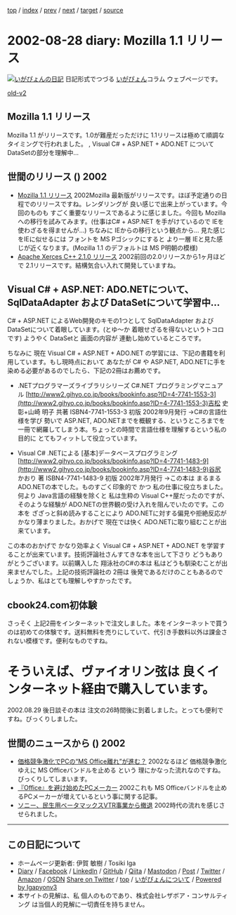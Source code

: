 [top](../index.html) 
 / [index](index.html) 
 / [prev](ig020827.html) 
 / [next](ig020829.html) 
 / [target](https://www.igapyon.jp/igapyon/diary/2002/ig020828.html) 
 / [source](https://github.com/igapyon/diary/blob/master/2002/ig020828.src.md) 

2002-08-28 diary: Mozilla 1.1 リリース
=====================================================================================================
[![いがぴょんの日記](https://www.igapyon.jp/igapyon/diary/images/iga200306s.jpg "いがぴょん")](https://www.igapyon.jp/igapyon/diary/memo/memoigapyon.html) 日記形式でつづる [いがぴょん](https://www.igapyon.jp/igapyon/diary/memo/memoigapyon.html)コラム ウェブページです。

[old-v2](ig020828-orig.html)

## Mozilla 1.1 リリース

Mozilla 1.1 がリリースです。1.0が難産だっただけに 1.1リリースは極めて順調なタイミングで行われました。 , Visual C# + ASP.NET + ADO.NET について DataSetの部分を理解中…




 
## 世間のリリース () 2002

* [Mozilla 1.1 リリース](http://www.mozilla.org/)  2002Mozilla 最新版がリリースです。ほぼ予定通りの日程でのリリースですね。レンダリングが 良い感じで出来上がっています。今回のものも すごく重要なリリースであるように感じました。今回も Mozilla への移行を試みてみます。(仕事はC# + ASP.NET を手がけているので IEを使わざるを得ませんが…) ちなみに IEからの移行という観点から… 見た感じをIEに似せるには フォントを MS Pゴシックにすると より一層 IEと見た感じが近くなります。(Mozilla 1.1 のデフォルトは MS P明朝の模様)
* [Apache Xerces C++ 2.1.0 リリース](http://xml.apache.org/xerces-c/index.html)  2002前回の2.0リリースから1ヶ月ほどで 2.1リリースです。結構気合い入れて開発していますね。

## Visual C# + ASP.NET: ADO.NETについて、SqlDataAdapter および DataSetについて学習中…

C# + ASP.NET によるWeb開発のキモの1つとして SqlDataAdapter および DataSetについて着眼しています。(とゆ～か 着眼せざるを得ないというトコロです) ようやく
DataSetと 画面の内容が 連動し始めているところです。

ちなみに 現在 Visual C# + ASP.NET + ADO.NET の学習には、下記の書籍を利用しています。もし現時点において あなたが C# や ASP.NET, ADO.NETに手を染める必要があるのでしたら、下記の2冊はお薦めです。

* .NETプログラマーズライブラリシリーズ C#.NET プログラミングマニュアル
  [http://www2.gihyo.co.jp/books/bookinfo.asp?ID=4-7741-1553-3](http://www2.gihyo.co.jp/books/bookinfo.asp?ID=4-7741-1553-3)吉松 史彰+山崎 明子 共著
ISBN4-7741-1553-3
  初版 2002年9月発行
  →C#の言語仕様を学び 勢いで ASP.NET, ADO.NETまでを概観する、というところまでを一冊で網羅してしまう本。ちょっとの時間で言語仕様を理解するという私の目的に とてもフィットして役立っています。
  
* Visual C# .NETによる [基本]データベースプログラミング
  [http://www2.gihyo.co.jp/books/bookinfo.asp?ID=4-7741-1483-9](http://www2.gihyo.co.jp/books/bookinfo.asp?ID=4-7741-1483-9)谷尻 かおり 著
ISBN4-7741-1483-9
  初版 2002年7月発行
  →この本は まるまる ADO.NETの本でした。ものすごく印象的で かつ 私の仕事に役立ちました。何より
  Java言語の経験を除くと 私は生粋の Visual C++屋だったのですが、そのような経験が
  ADO.NETの世界観の受け入れを阻んでいたのです。この本を ざざっと斜め読みすることにより
  ADO.NETに対する偏見や拒絶反応が かなり薄まりました。おかげで 現在では快く
  ADO.NETに取り組むことが出来ています。

この本のおかげで かなり効率よく Visual C# + ASP.NET + ADO.NET を学習することが出来ています。技術評論社さんすてきな本を出して下さり どうもありがとうございます。以前購入した 翔泳社のC#の本は 私はどうも馴染むことが出来ませんでした。上記の技術評論社の
2冊は 後発であるだけのこともあるのでしょうか、私はとても理解しやすかったです。

## cbook24.com初体験

さっそく 上記2冊をインターネットで注文しました。本をインターネットで買うのは初めての体験です。送料無料を売りにしていて、代引き手数料以外は課金されない模様です。便利なものですね。
# そういえば、ヴァイオリン弦は 良くインターネット経由で購入しています。

2002.08.29 後日談その本は 注文の26時間後に到着しました。とっても便利ですね。びっくりしました。

## 世間のニュースから () 2002

* [価格競争激化でPCの“MS Office離れ”が進む？](http://www.zdnet.co.jp/news/0208/27/ne00_office.html)  2002なるほど 価格競争激化ゆえに MS Officeバンドルを止める という 理にかなった流れなのですね。びっくりしてしまいます。
* [『Office』を避け始めたPCメーカー](http://japan.cnet.com/Enterprise/News/2002/Item/020827-2.html)  2002これも MS Officeバンドルを止めるPCメーカーが増えているという事に関する記事。
* [ソニー、民生用ベータマックスVTR事業から撤退](http://www.zdnet.co.jp/news/0208/27/njbt_12.html)  2002時代の流れを感じさせられました。


----------------------------------------------------------------------------------------------------

## この日記について

* ホームページ更新者: 伊賀 敏樹 / Tosiki Iga
* [Diary](https://www.igapyon.jp/igapyon/diary/) / [Facebook](https://www.facebook.com/igapyon) / [LinkedIn](https://www.linkedin.com/in/toshikiiga) / [GitHub](https://github.com/igapyon) / [Qiita](https://qiita.com/igapyon) / [Mastodon](https://social.vivaldi.net/@igapyon) / [Post](https://post.news/igapyon) / [Twitter](https://twitter.com/ToshikiIga) / [Amazon](https://www.amazon.co.jp/%E4%BC%8A%E8%B3%80-%E6%95%8F%E6%A8%B9/e/B004LTQWCQ) / [OSDN](https://ja.osdn.net/users/iga/)
[Share on Twitter](https://twitter.com/intent/tweet?hashtags=igapyon%2Cdiary%2C%E3%81%84%E3%81%8C%E3%81%B4%E3%82%87%E3%82%93&text=Mozilla+1.1+%E3%83%AA%E3%83%AA%E3%83%BC%E3%82%B9&url=https%3A%2F%2Fwww.igapyon.jp%2Figapyon%2Fdiary%2F2002%2Fig020828.html) / [top](../index.html) / [いがぴょんについて](https://www.igapyon.jp/igapyon/diary/memo/memoigapyon.html) / [Powered by Igapyonv3](https://github.com/igapyon/igapyonv3)
* 本サイトの見解は、私 個人のものであり、株式会社レザボア・コンサルティング は当個人的見解に一切責任を持ちません。 

